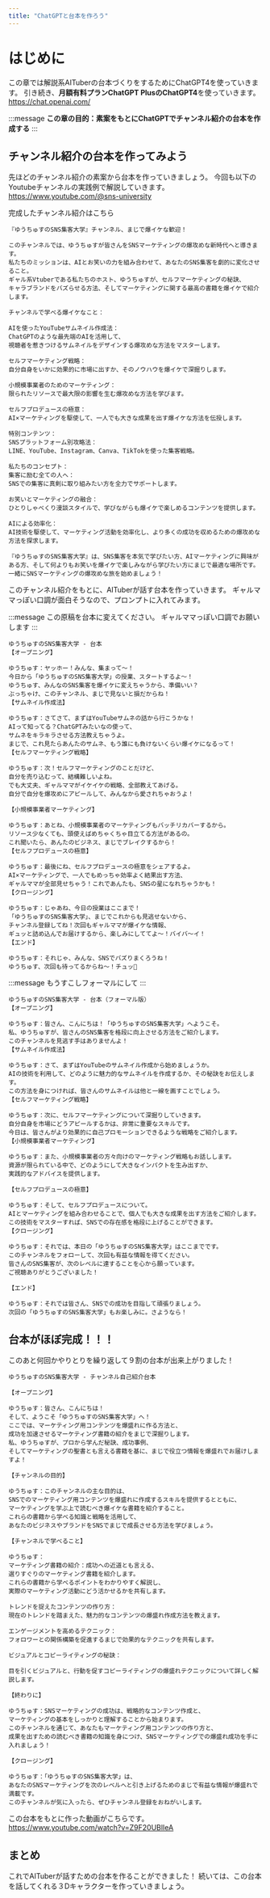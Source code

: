 ```yaml
---
title: "ChatGPTと台本を作ろう"
---
```

# はじめに
この章では解説系AITuberの台本づくりをするためにChatGPT4を使っていきます。
引き続き、**月額有料プランChatGPT PlusのChatGPT4**を使っていきます。
https://chat.openai.com/

:::message
**この章の目的：素案をもとにChatGPTでチャンネル紹介の台本を作成する**
:::

## チャンネル紹介の台本を作ってみよう
先ほどのチャンネル紹介の素案から台本を作っていきましょう。
今回も以下のYoutubeチャンネルの実践例で解説していきます。
https://www.youtube.com/@sns-university

完成したチャンネル紹介はこちら

```
『ゆうちゅすのSNS集客大学』チャンネル、まじで爆イケな歓迎！

このチャンネルでは、ゆうちゅすが皆さんをSNSマーケティングの爆攻めな新時代へと導きます。
私たちのミッションは、AIとお笑いの力を組み合わせて、あなたのSNS集客を劇的に変化させること。
ギャル系Vtuberである私たちのホスト、ゆうちゅすが、セルフマーケティングの秘訣、
キャラブランドをバズらせる方法、そしてマーケティングに関する最高の書籍を爆イケで紹介します。

チャンネルで学べる爆イケなこと：

AIを使ったYouTubeサムネイル作成法：
ChatGPTのような最先端のAIを活用して、
視聴者を惹きつけるサムネイルをデザインする爆攻めな方法をマスターします。

セルフマーケティング戦略：
自分自身をいかに効果的に市場に出すか、そのノウハウを爆イケで深掘りします。

小規模事業者のためのマーケティング：
限られたリソースで最大限の影響を生む爆攻めな方法を学びます。

セルフプロデュースの極意：
AI×マーケティングを駆使して、一人でも大きな成果を出す爆イケな方法を伝授します。

特別コンテンツ：
SNSプラットフォーム別攻略法：
LINE、YouTube、Instagram、Canva、TikTokを使った集客戦略。

私たちのコンセプト：
集客に励む全ての人へ：
SNSでの集客に真剣に取り組みたい方を全力でサポートします。

お笑いとマーケティングの融合：
ひとりしゃべくり漫談スタイルで、学びながらも爆イケで楽しめるコンテンツを提供します。

AIによる効率化：
AI技術を駆使して、マーケティング活動を効率化し、より多くの成功を収めるための爆攻めな方法を探求します。

『ゆうちゅすのSNS集客大学』は、SNS集客を本気で学びたい方、AIマーケティングに興味がある方、そして何よりもお笑いを爆イケで楽しみながら学びたい方にまじで最適な場所です。
一緒にSNSマーケティングの爆攻めな旅を始めましょう！
```

このチャンネル紹介をもとに、AITuberが話す台本を作っていきます。
ギャルママっぽい口調が面白そうなので、プロンプトに入れてみます。

:::message
この原稿を台本に変えてください。
ギャルママっぽい口調でお願いします
:::


```
ゆうちゅすのSNS集客大学 - 台本
【オープニング】

ゆうちゅす：ヤッホー！みんな、集まって～！
今日から「ゆうちゅすのSNS集客大学」の授業、スタートするよ～！
ゆうちゅす、みんなのSNS集客を爆イケに変えちゃうから、準備いい？
ぶっちゃけ、このチャンネル、まじで見ないと損だからね！
【サムネイル作成法】

ゆうちゅす：さてさて、まずはYouTubeサムネの話から行こうかな！
AIって知ってる？ChatGPTみたいなの使って、
サムネをキラキラさせる方法教えちゃうよ。
まじで、これ見たらあんたのサムネ、もう誰にも負けないくらい爆イケになるって！
【セルフマーケティング戦略】

ゆうちゅす：次！セルフマーケティングのことだけど、
自分を売り込むって、結構難しいよね。
でも大丈夫、ギャルママがイケイケの戦略、全部教えてあげる。
自分で自分を爆攻めにアピールして、みんなから愛されちゃおうよ！

【小規模事業者マーケティング】

ゆうちゅす：あとね、小規模事業者のマーケティングもバッチリカバーするから。
リソース少なくても、頭使えばめちゃくちゃ目立てる方法があるの。
これ聞いたら、あんたのビジネス、まじでブレイクするから！
【セルフプロデュースの極意】

ゆうちゅす：最後にね、セルフプロデュースの極意をシェアするよ。
AI×マーケティングで、一人でもめっちゃ効率よく結果出す方法、
ギャルママが全部見せちゃう！これであんたも、SNSの星になれちゃうかも！
【クロージング】

ゆうちゅす：じゃあね、今日の授業はここまで！
「ゆうちゅすのSNS集客大学」、まじでこれからも見逃せないから、
チャンネル登録してね！次回もギャルママが爆イケな情報、
ギュッと詰め込んでお届けするから、楽しみにしててよ～！バイバ～イ！
【エンド】

ゆうちゅす：それじゃ、みんな、SNSでバズりまくろうね！
ゆうちゅす、次回も待ってるからね～！チュッ💋
```

:::message
もうすこしフォーマルにして
:::

```
ゆうちゅすのSNS集客大学 - 台本（フォーマル版）
【オープニング】

ゆうちゅす：皆さん、こんにちは！「ゆうちゅすのSNS集客大学」へようこそ。
私、ゆうちゅすが、皆さんのSNS集客を格段に向上させる方法をご紹介します。
このチャンネルを見逃す手はありませんよ！
【サムネイル作成法】

ゆうちゅす：さて、まずはYouTubeのサムネイル作成から始めましょうか。
AIの技術を利用して、どのように魅力的なサムネイルを作成するか、その秘訣をお伝えします。
この方法を身につければ、皆さんのサムネイルは他と一線を画すことでしょう。
【セルフマーケティング戦略】

ゆうちゅす：次に、セルフマーケティングについて深掘りしていきます。
自分自身を市場にどうアピールするかは、非常に重要なスキルです。
今日は、皆さんがより効果的に自己プロモーションできるような戦略をご紹介します。
【小規模事業者マーケティング】

ゆうちゅす：また、小規模事業者の方々向けのマーケティング戦略もお話しします。
資源が限られている中で、どのようにして大きなインパクトを生み出すか、
実践的なアドバイスを提供します。

【セルフプロデュースの極意】

ゆうちゅす：そして、セルフプロデュースについて。
AIとマーケティングを組み合わせることで、個人でも大きな成果を出す方法をご紹介します。
この技術をマスターすれば、SNSでの存在感を格段に上げることができます。
【クロージング】

ゆうちゅす：それでは、本日の「ゆうちゅすのSNS集客大学」はここまでです。
このチャンネルをフォローして、次回も有益な情報を得てください。
皆さんのSNS集客が、次のレベルに達することを心から願っています。
ご視聴ありがとうございました！

【エンド】

ゆうちゅす：それでは皆さん、SNSでの成功を目指して頑張りましょう。
次回の「ゆうちゅすのSNS集客大学」もお楽しみに。さようなら！
```

## 台本がほぼ完成！！！

このあと何回かやりとりを繰り返して９割の台本が出来上がりました！

```
ゆうちゅすのSNS集客大学 - チャンネル自己紹介台本

【オープニング】

ゆうちゅす：皆さん、こんにちは！
そして、ようこそ「ゆうちゅすのSNS集客大学」へ！
ここでは、マーケティング用コンテンツを爆盛れに作る方法と、
成功を加速させるマーケティング書籍の紹介をまじで深掘りします。
私、ゆうちゅすが、プロから学んだ秘訣、成功事例、
そしてマーケティングの聖書とも言える書籍を基に、まじで役立つ情報を爆盛れでお届けしますよ！

【チャンネルの目的】

ゆうちゅす：このチャンネルの主な目的は、
SNSでのマーケティング用コンテンツを爆盛れに作成するスキルを提供するとともに、
マーケティングを学ぶ上で読むべき爆イケな書籍を紹介すること。
これらの書籍から学べる知識と戦略を活用して、
あなたのビジネスやブランドをSNSでまじで成長させる方法を学びましょう。

【チャンネルで学べること】

ゆうちゅす：
マーケティング書籍の紹介：成功への近道とも言える、
選りすぐりのマーケティング書籍を紹介します。
これらの書籍から学べるポイントをわかりやすく解説し、
実際のマーケティング活動にどう活かせるかを共有します。

トレンドを捉えたコンテンツの作り方：
現在のトレンドを踏まえた、魅力的なコンテンツの爆盛れ作成方法を教えます。

エンゲージメントを高めるテクニック：
フォロワーとの関係構築を促進するまじで効果的なテクニックを共有します。

ビジュアルとコピーライティングの秘訣：

目を引くビジュアルと、行動を促すコピーライティングの爆盛れテクニックについて詳しく解説します。

【終わりに】

ゆうちゅす：SNSマーケティングの成功は、戦略的なコンテンツ作成と、
マーケティングの基本をしっかりと理解することから始まります。
このチャンネルを通じて、あなたもマーケティング用コンテンツの作り方と、
成果を出すための読むべき書籍の知識を身につけ、SNSマーケティングでの爆盛れ成功を手に入れましょう！

【クロージング】

ゆうちゅす：「ゆうちゅすのSNS集客大学」は、
あなたのSNSマーケティングを次のレベルへと引き上げるためのまじで有益な情報が爆盛れで満載です。
このチャンネルが気に入ったら、ぜひチャンネル登録をおねがいします。
```
この台本をもとに作った動画がこちらです。
https://www.youtube.com/watch?v=Z9F20UBlIeA

## まとめ
これでAITuberが話すための台本を作ることができました！
続いては、この台本を話してくれる３Dキャラクターを作っていきましょう。
